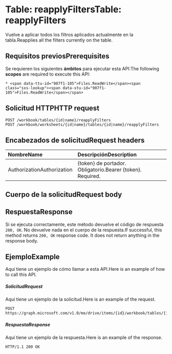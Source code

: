 # <a name="table-reapplyfilters"></a><span data-ttu-id="907f1-101">Table: reapplyFilters</span><span class="sxs-lookup"><span data-stu-id="907f1-101">Table: reapplyFilters</span></span>

<span data-ttu-id="907f1-102">Vuelve a aplicar todos los filtros aplicados actualmente en la tabla.</span><span class="sxs-lookup"><span data-stu-id="907f1-102">Reapplies all the filters currently on the table.</span></span>
## <a name="prerequisites"></a><span data-ttu-id="907f1-103">Requisitos previos</span><span class="sxs-lookup"><span data-stu-id="907f1-103">Prerequisites</span></span>
<span data-ttu-id="907f1-104">Se requieren los siguientes **ámbitos** para ejecutar esta API:</span><span class="sxs-lookup"><span data-stu-id="907f1-104">The following **scopes** are required to execute this API:</span></span> 

    * <span data-ttu-id="907f1-105">Files.ReadWrite</span><span class="sxs-lookup"><span data-stu-id="907f1-105">Files.ReadWrite</span></span>

## <a name="http-request"></a><span data-ttu-id="907f1-106">Solicitud HTTP</span><span class="sxs-lookup"><span data-stu-id="907f1-106">HTTP request</span></span>
<!-- { "blockType": "ignored" } -->
```http
POST /workbook/tables/{id|name}/reapplyFilters
POST /workbook/worksheets/{id|name}/tables/{id|name}/reapplyFilters

```
## <a name="request-headers"></a><span data-ttu-id="907f1-107">Encabezados de solicitud</span><span class="sxs-lookup"><span data-stu-id="907f1-107">Request headers</span></span>
| <span data-ttu-id="907f1-108">Nombre</span><span class="sxs-lookup"><span data-stu-id="907f1-108">Name</span></span>       | <span data-ttu-id="907f1-109">Descripción</span><span class="sxs-lookup"><span data-stu-id="907f1-109">Description</span></span>|
|:---------------|:----------|
| <span data-ttu-id="907f1-110">Authorization</span><span class="sxs-lookup"><span data-stu-id="907f1-110">Authorization</span></span>  | <span data-ttu-id="907f1-p101">{token} de portador. Obligatorio.</span><span class="sxs-lookup"><span data-stu-id="907f1-p101">Bearer {token}. Required.</span></span> |


## <a name="request-body"></a><span data-ttu-id="907f1-113">Cuerpo de la solicitud</span><span class="sxs-lookup"><span data-stu-id="907f1-113">Request body</span></span>

## <a name="response"></a><span data-ttu-id="907f1-114">Respuesta</span><span class="sxs-lookup"><span data-stu-id="907f1-114">Response</span></span>

<span data-ttu-id="907f1-p102">Si se ejecuta correctamente, este método devuelve el código de respuesta `200, OK`. No devuelve nada en el cuerpo de la respuesta.</span><span class="sxs-lookup"><span data-stu-id="907f1-p102">If successful, this method returns `200, OK` response code. It does not return anything in the response body.</span></span>

## <a name="example"></a><span data-ttu-id="907f1-117">Ejemplo</span><span class="sxs-lookup"><span data-stu-id="907f1-117">Example</span></span>
<span data-ttu-id="907f1-118">Aquí tiene un ejemplo de cómo llamar a esta API.</span><span class="sxs-lookup"><span data-stu-id="907f1-118">Here is an example of how to call this API.</span></span>
##### <a name="request"></a><span data-ttu-id="907f1-119">Solicitud</span><span class="sxs-lookup"><span data-stu-id="907f1-119">Request</span></span>
<span data-ttu-id="907f1-120">Aquí tiene un ejemplo de la solicitud.</span><span class="sxs-lookup"><span data-stu-id="907f1-120">Here is an example of the request.</span></span>
<!-- {
  "blockType": "request",
  "name": "table_reapplyfilters"
}-->
```http
POST https://graph.microsoft.com/v1.0/me/drive/items/{id}/workbook/tables/{id|name}/reapplyFilters
```

##### <a name="response"></a><span data-ttu-id="907f1-121">Respuesta</span><span class="sxs-lookup"><span data-stu-id="907f1-121">Response</span></span>
<span data-ttu-id="907f1-122">Aquí tiene un ejemplo de la respuesta.</span><span class="sxs-lookup"><span data-stu-id="907f1-122">Here is an example of the response.</span></span> 
<!-- {
  "blockType": "response",
  "truncated": true,
  "@odata.type": "microsoft.graph.none"
} -->
```http
HTTP/1.1 200 OK
```

<!-- uuid: 8fcb5dbc-d5aa-4681-8e31-b001d5168d79
2015-10-25 14:57:30 UTC -->
<!-- {
  "type": "#page.annotation",
  "description": "Table: reapplyFilters",
  "keywords": "",
  "section": "documentation",
  "tocPath": ""
}-->